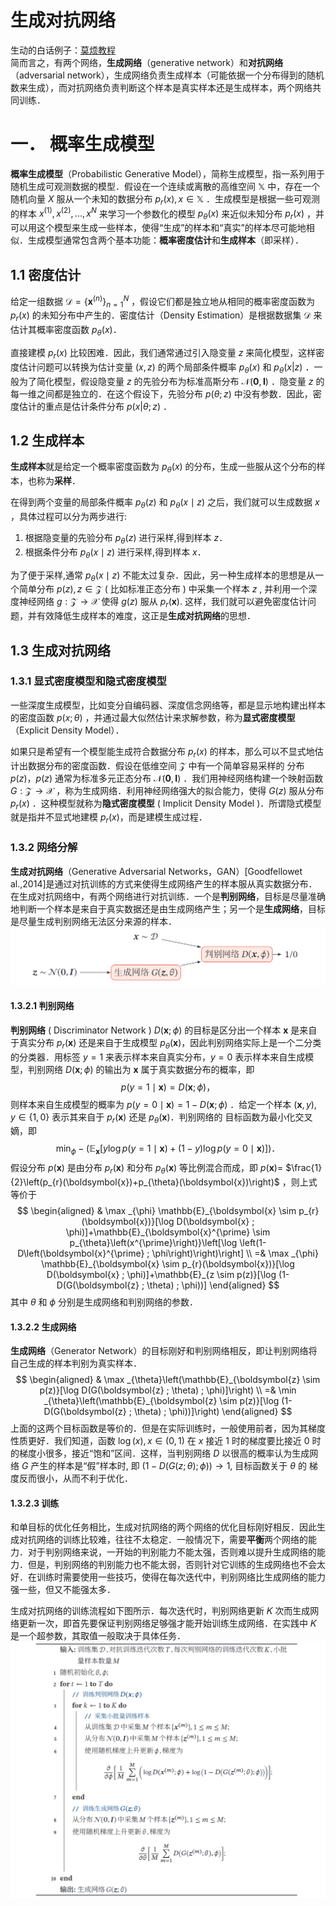 # 生成对抗网络

生动的白话例子：[莫烦教程](https://mofanpy.com/tutorials/machine-learning/torch/intro-GAN/)  
简而言之，有两个网络，**生成网络**（generative network）和**对抗网络**（adversarial network），生成网络负责生成样本（可能依据一个分布得到的随机数来生成），而对抗网络负责判断这个样本是真实样本还是生成样本，两个网络共同训练．  

# 一． 概率生成模型

**概率生成模型**（Probabilistic Generative Model），简称生成模型，指一系列用于随机生成可观测数据的模型．假设在一个连续或离散的高维空间 $\mathbb{X}$ 中，存在一个随机向量 $X$ 服从一个未知的数据分布 $p_r(x) , x\in \mathbb{X}$ ．生成模型是根据一些可观测的样本 $x^{(1)},x^{(2)},...,x^{N}$ 来学习一个参数化的模型 $p_{\theta}(x)$ 来近似未知分布 $p_r(x)$ ，并可以用这个模型来生成一些样本，使得“生成”的样本和“真实”的样本尽可能地相似．生成模型通常包含两个基本功能：**概率密度估计**和**生成样本**（即采样）．  

## 1.1 密度估计

给定一组数据 $\mathcal{D}=\left\{\boldsymbol{x}^{(n)}\right\}_{n=1}^{N}$ ，假设它们都是独立地从相同的概率密度函数为 $p_r(x)$ 的未知分布中产生的．密度估计（Density Estimation）是根据数据集 $\mathcal{D}$ 来估计其概率密度函数 $p_{\theta}(x)$．  

直接建模 $p_r(x)$ 比较困难．因此，我们通常通过引入隐变量 $z$ 来简化模型，这样密度估计问题可以转换为估计变量 $(x,z)$ 的两个局部条件概率 $p_{\theta}(x)$ 和 $p_{\theta}(x|z)$ ．一般为了简化模型，假设隐变量 $z$ 的先验分布为标准高斯分布 $\mathcal{N}(\mathbf{0}, \boldsymbol{I})$ ．隐变量 $z$ 的每一维之间都是独立的．在这个假设下，先验分布 $p(\theta ;z)$ 中没有参数．因此，密度估计的重点是估计条件分布 $p(x|\theta ;z)$ ．

## 1.2 生成样本  

**生成样本**就是给定一个概率密度函数为 $p_{\theta}(x)$ 的分布，生成一些服从这个分布的样本，也称为**采样**．  

在得到两个变量的局部条件概率 $p_{\theta}(z)$ 和 $p_{\theta}(x \mid z)$ 之后，我们就可以生成数据 $x$ ，具体过程可以分为两步进行:  
1. 根据隐变量的先验分布 $p_{\theta}(z)$ 进行采样,得到样本 $z$．
2. 根据条件分布 $p_{\theta}(x \mid z)$ 进行采样,得到样本 $x$．  

为了便于采样,通常 $p_{\theta}(x \mid z)$ 不能太过复杂．因此，另一种生成样本的思想是从一个简单分布 $p(z), z \in \mathcal{Z}$ ( 比如标准正态分布 ) 中采集一个样本 $z$ , 并利用一个深度神经网络 $g: \mathcal{Z} \rightarrow \mathcal{X}$ 使得 $g(z)$ 服从 $p_{r}(\boldsymbol{x}) .$ 这样，我们就可以避免密度估计问题，并有效降低生成样本的难度，这正是**生成对抗网络**的思想．  

## 1.3 生成对抗网络 

### 1.3.1 显式密度模型和隐式密度模型  

一些深度生成模型，比如变分自编码器、深度信念网络等，都是显示地构建出样本的密度函数 $p(x;\theta)$ ，并通过最大似然估计来求解参数，称为**显式密度模型**（Explicit Density Model）．  

如果只是希望有一个模型能生成符合数据分布 $p_{r}(x)$ 的样本，那么可以不显式地估计出数据分布的密度函数．假设在低维空间 $\mathcal{Z}$ 中有一个简单容易采样的 分布 $p(z)，p(z)$ 通常为标准多元正态分布 $\mathcal{N}(\mathbf{0}, \boldsymbol{I})$ ．我们用神经网络构建一个映射函数 $G: \mathcal{Z} \rightarrow \mathcal{X}$ ，称为生成网络．利用神经网络强大的拟合能力，使得 $G(z)$ 服从分布 $p_{r}(x)$ ．这种模型就称为**隐式密度模型** ( Implicit Density Model )．所谓隐式模型就是指并不显式地建模 $p_{r}(x)$，而是建模生成过程．  

### 1.3.2 网络分解  

**生成对抗网络**（Generative Adversarial Networks，GAN）[Goodfellowet al.,2014]是通过对抗训练的方式来使得生成网络产生的样本服从真实数据分布．在生成对抗网络中，有两个网络进行对抗训练．一个是**判别网络**，目标是尽量准确地判断一个样本是来自于真实数据还是由生成网络产生；另一个是**生成网络**，目标是尽量生成判别网络无法区分来源的样本．  
![](img/3.PNG)

#### 1.3.2.1 判别网络  

**判别网络** ( Discriminator Network ) $D(\boldsymbol{x} ; \phi)$ 的目标是区分出一个样本 $\boldsymbol{x}$ 是来自于真实分布 $p_{r}(\boldsymbol{x})$ 还是来自于生成模型 $p_{\theta}(\boldsymbol{x})$，因此判别网络实际上是一个二分类的分类器．用标签 $y=1$ 来表示样本来自真实分布，$y=0$ 表示样本来自生成模型，判别网络 $D(\boldsymbol{x} ; \phi)$ 的输出为 $\boldsymbol{x}$ 属于真实数据分布的概率，即
$$
p(y=1 \mid \boldsymbol{x})=D(\boldsymbol{x} ; \phi)，
$$
则样本来自生成模型的概率为 $p(y=0 \mid \boldsymbol{x})=1-D(\boldsymbol{x} ; \phi)$
．给定一个样本 $(\boldsymbol{x}, y), y\in\{1,0\}$ 表示其来自于 $p_{r}(\boldsymbol{x})$ 还是 $p_{\theta}(\boldsymbol{x})$．判别网络的
目标函数为最小化交叉嫡，即
$$
\min _{\phi}-\left(\mathbb{E}_{\boldsymbol{x}}[y \log p(y=1 \mid \boldsymbol{x})+(1-y) \log p(y=0 \mid \boldsymbol{x})]\right)．
$$
假设分布 $p(\boldsymbol{x})$ 是由分布 $p_{r}(\boldsymbol{x})$ 和分布 $p_{\theta}(\boldsymbol{x})$ 等比例混合而成，即 $p(\boldsymbol{x})=$
$\frac{1}{2}\left(p_{r}(\boldsymbol{x})+p_{\theta}(\boldsymbol{x})\right)$ ，则上式等价于
$$
\begin{aligned}
& \max _{\phi} \mathbb{E}_{\boldsymbol{x} \sim p_{r}(\boldsymbol{x})}[\log D(\boldsymbol{x} ; \phi)]+\mathbb{E}_{\boldsymbol{x}^{\prime} \sim p_{\theta}\left(x^{\prime}\right)}\left[\log \left(1-D\left(\boldsymbol{x}^{\prime} ; \phi\right)\right)\right] \\
=& \max _{\phi} \mathbb{E}_{\boldsymbol{x} \sim p_{r}(\boldsymbol{x})}[\log D(\boldsymbol{x} ; \phi)]+\mathbb{E}_{z \sim p(z)}[\log (1-D(G(\boldsymbol{z} ; \theta) ; \phi))]
\end{aligned}
$$
其中 $\theta$ 和 $\phi$ 分别是生成网络和判别网络的参数．  

#### 1.3.2.2 生成网络

**生成网络**（Generator Network）的目标刚好和判别网络相反，即让判别网络将自己生成的样本判别为真实样本．  
$$
\begin{aligned}
& \max _{\theta}\left(\mathbb{E}_{\boldsymbol{z} \sim p(z)}[\log D(G(\boldsymbol{z} ; \theta) ; \phi)]\right) \\
=& \min _{\theta}\left(\mathbb{E}_{\boldsymbol{z} \sim p(z)}[\log (1-D(G(\boldsymbol{z} ; \theta) ; \phi))]\right)
\end{aligned}
$$
上面的这两个目标函数是等价的．但是在实际训练时，一般使用前者，因为其梯度性质更好．我们知道，函数 $\log (x), x \in(0,1)$ 在 $x$ 接近 $1$ 时的梯度要比接近 $0$ 时的梯度小很多，接近“饱和”区间．这样，当判别网络 $D$ 以很高的概率认为生成网络 $G$ 产生的样本是“假”样本时, 即 $(1-D(G(z ; \theta) ; \phi)) \rightarrow 1$, 目标函数关于 $\theta$ 的 梯度反而很小，从而不利于优化．  

#### 1.3.2.3 训练

和单目标的优化任务相比，生成对抗网络的两个网络的优化目标刚好相反．因此生成对抗网络的训练比较难，往往不太稳定．一般情况下，需要**平衡**两个网络的能力．对于判别网络来说，一开始的判别能力不能太强，否则难以提升生成网络的能力．但是，判别网络的判别能力也不能太弱，否则针对它训练的生成网络也不会太好．在训练时需要使用一些技巧，使得在每次迭代中，判别网络比生成网络的能力强一些，但又不能强太多．

生成对抗网络的训练流程如下图所示．每次迭代时，判别网络更新 𝐾 次而生成网络更新一次，即首先要保证判别网络足够强才能开始训练生成网络．在实践中 𝐾 是一个超参数，其取值一般取决于具体任务．  
![](img/4.PNG)